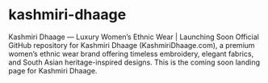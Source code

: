 # kashmiri-dhaage
Kashmiri Dhaage — Luxury Women’s Ethnic Wear | Launching Soon   Official GitHub repository for Kashmiri Dhaage (KashmiriDhaage.com), a premium women’s ethnic wear brand offering timeless embroidery, elegant fabrics, and South Asian heritage-inspired designs. This is the coming soon landing page for Kashmiri Dhaage.
